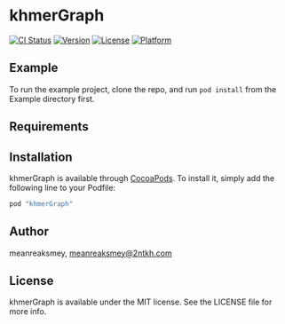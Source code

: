 # khmerGraph

[![CI Status](http://img.shields.io/travis/meanreaksmey/khmerGraph.svg?style=flat)](https://travis-ci.org/meanreaksmey/khmerGraph)
[![Version](https://img.shields.io/cocoapods/v/khmerGraph.svg?style=flat)](http://cocoapods.org/pods/khmerGraph)
[![License](https://img.shields.io/cocoapods/l/khmerGraph.svg?style=flat)](http://cocoapods.org/pods/khmerGraph)
[![Platform](https://img.shields.io/cocoapods/p/khmerGraph.svg?style=flat)](http://cocoapods.org/pods/khmerGraph)

## Example

To run the example project, clone the repo, and run `pod install` from the Example directory first.

## Requirements

## Installation

khmerGraph is available through [CocoaPods](http://cocoapods.org). To install
it, simply add the following line to your Podfile:

```ruby
pod "khmerGraph"
```

## Author

meanreaksmey, meanreaksmey@2ntkh.com

## License

khmerGraph is available under the MIT license. See the LICENSE file for more info.
